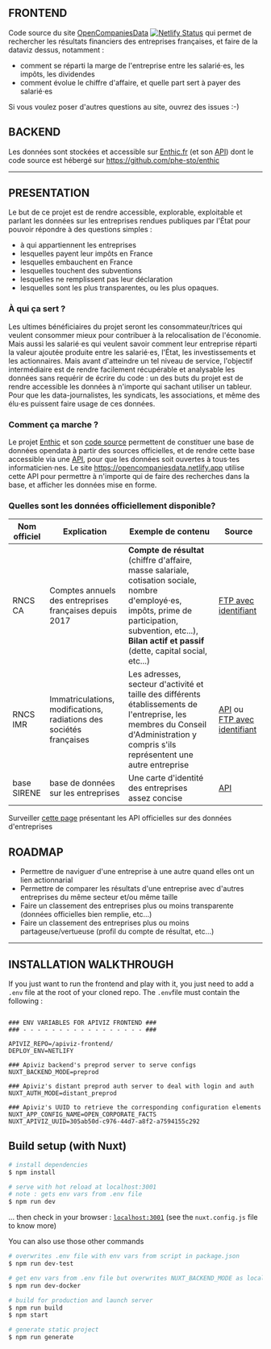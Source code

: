 ## FRONTEND
Code source du site [OpenCompaniesData](https://opencompaniesdata.netlify.app) [![Netlify Status](https://api.netlify.com/api/v1/badges/cef36329-5ed1-49a6-b567-d3dfd79d9fe8/deploy-status)](https://app.netlify.com/sites/opencompaniesdata/deploys) qui permet de rechercher les résultats financiers des entreprises françaises, et faire de la dataviz dessus, notamment :
 - comment se réparti la marge de l'entreprise entre les salarié⋅es, les impôts, les dividendes
 - comment évolue le chiffre d'affaire, et quelle part sert à payer des salarié⋅es

Si vous voulez poser d'autres questions au site, ouvrez des issues :-)

## BACKEND
Les données sont stockées et accessible sur [Enthic.fr](https://www.enthic.fr) (et son [API](https://api.enthic.fr)) dont le code source est hébergé sur https://github.com/phe-sto/enthic

-------
## PRESENTATION
Le but de ce projet est de rendre accessible, explorable, exploitable et parlant les données sur les entreprises rendues publiques par l'État pour pouvoir répondre à des questions simples : 
 - à qui appartiennent les entreprises
 - lesquelles payent leur impôts en France
 - lesquelles embauchent en France
 - lesquelles touchent des subventions
 - lesquelles ne remplissent pas leur déclaration
 - lesquelles sont les plus transparentes, ou les plus opaques.
 
### À qui ça sert ?
Les ultimes bénéficiaires du projet seront les consommateur/trices qui veulent consommer mieux pour contribuer à la relocalisation de l'économie.
Mais aussi les salarié⋅es qui veulent savoir comment leur entreprise réparti la valeur ajoutée produite entre les salarié⋅es, l'État, les investissements et les actionnaires.
Mais avant d'atteindre un tel niveau de service, l'objectif intermédiaire est de rendre facilement récupérable et analysable les données sans requérir de écrire du code : un des buts du projet est de rendre accessible les données à n'importe qui sachant utiliser un tableur. Pour que les data-journalistes, les syndicats, les associations, et même des élu⋅es puissent faire usage de ces données.

### Comment ça marche ?
Le projet [Enthic](https://www.enthic.fr) et son [code source](https://github.com/phe-sto/enthic) permettent de constituer une base de données opendata à partir des sources officielles, et de rendre cette base accessible via une [API](https://api.enthic.fr/), pour que les données soit ouvertes à tous⋅tes informaticien⋅nes.
Le site https://opencompaniesdata.netlify.app utilise cette API pour permettre à n'importe qui de faire des recherches dans la base, et afficher les données mise en forme.

### Quelles sont les données officiellement disponible?

| Nom officiel | Explication | Exemple de contenu | Source |
| ------------ | ----------- | ------------------ | ------ |
| RNCS CA | Comptes annuels des entreprises françaises depuis 2017 | **Compte de résultat** (chiffre d'affaire, masse salariale, cotisation sociale, nombre d'employé⋅es, impôts, prime de participation, subvention, etc...), **Bilan actif et passif** (dette, capital social, etc...) | [FTP avec identifiant](https://www.inpi.fr/fr/licence-registre-national-du-commerce-et-des-societes-rncs) |
| RNCS IMR | Immatriculations, modifications, radiations des sociétés françaises | Les adresses, secteur d'activité et taille des différents établissements de l'entreprise, les membres du Conseil d'Administration y compris s'ils représentent une autre entreprise | [API](https://entreprise.data.gouv.fr/api_doc/rncs) ou [FTP avec identifiant](https://www.inpi.fr/fr/immatriculations-modifications-radiations-des-societes-imr) |
| base SIRENE | base de données sur les entreprises | Une carte d'identité des entreprises assez concise | [API](https://entreprise.data.gouv.fr/api_doc/sirene) |

Surveiller [cette page](https://entreprise.data.gouv.fr/api_doc) présentant les API officielles sur des données d'entreprises

## ROADMAP
 - Permettre de naviguer d'une entreprise à une autre quand elles ont un lien actionnarial
 - Permettre de comparer les résultats d'une entreprise avec d'autres entreprises du même secteur et/ou même taille
 - Faire un classement des entreprises plus ou moins transparente (données officielles bien remplie, etc...)
 - Faire un classement des entreprises plus ou moins partageuse/vertueuse (profil du compte de résultat, etc...)
 
--------
## INSTALLATION WALKTHROUGH
If you just want to run the frontend and play with it, you just need to add a `.env` file at the root of your cloned repo. The `.env`file must contain the following : 

```env

### ENV VARIABLES FOR APIVIZ FRONTEND ### 
### - - - - - - - - - - - - - - - - - ### 

APIVIZ_REPO=/apiviz-frontend/
DEPLOY_ENV=NETLIFY

### Apiviz backend's preprod server to serve configs
NUXT_BACKEND_MODE=preprod

### Apiviz's distant preprod auth server to deal with login and auth
NUXT_AUTH_MODE=distant_preprod

### Apiviz's UUID to retrieve the corresponding configuration elements 
NUXT_APP_CONFIG_NAME=OPEN_CORPORATE_FACTS
NUXT_APIVIZ_UUID=305ab50d-c976-44d7-a8f2-a7594155c292

```

## Build setup (with Nuxt)

``` bash
# install dependencies
$ npm install

# serve with hot reload at localhost:3001
# note : gets env vars from .env file
$ npm run dev
```
... then check in your browser : [`localhost:3001`](localhost:3001) (see the `nuxt.config.js` file to know more)
<br>

You can also use those other commands
``` bash
# overwrites .env file with env vars from script in package.json
$ npm run dev-test

# get env vars from .env file but overwrites NUXT_BACKEND_MODE as local backend served with Docker
$ npm run dev-docker

# build for production and launch server
$ npm run build
$ npm start

# generate static project
$ npm run generate
```
